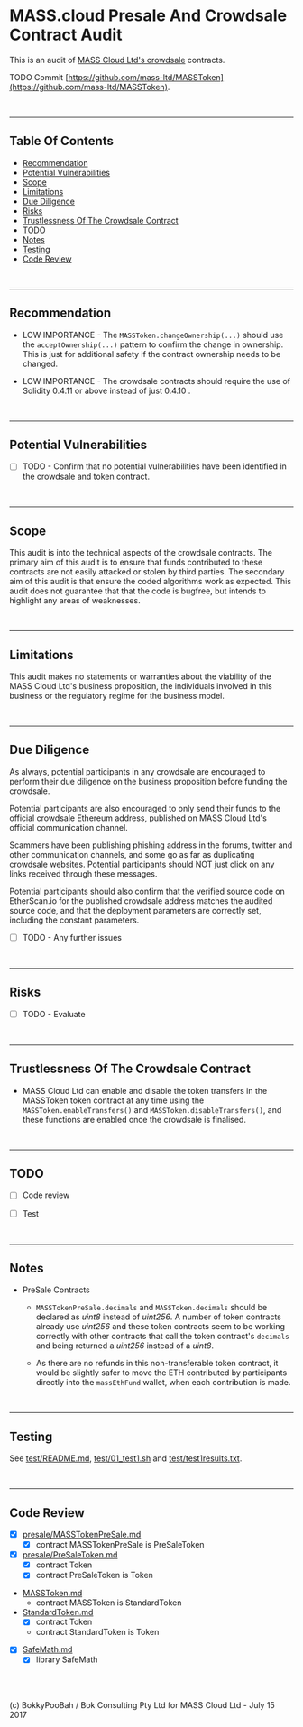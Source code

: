 # MASS.cloud Presale And Crowdsale Contract Audit

This is an audit of [MASS Cloud Ltd's crowdsale](https://MASS.cloud/) contracts.

TODO Commit [https://github.com/mass-ltd/MASSToken](https://github.com/mass-ltd/MASSToken).

<br />

<hr />

## Table Of Contents

* [Recommendation](#recommendation)
* [Potential Vulnerabilities](#potential-vulnerabilities)
* [Scope](#scope)
* [Limitations](#limitations)
* [Due Diligence](#due-diligence)
* [Risks](#risks)
* [Trustlessness Of The Crowdsale Contract](#trustlessness-of-the-crowdsale-contract)
* [TODO](#todo)
* [Notes](#notes)
* [Testing](#testing)
* [Code Review](#code-review)

<br />

<hr />

## Recommendation

* LOW IMPORTANCE - The `MASSToken.changeOwnership(...)` should use the `acceptOwnership(...)` pattern to confirm the change in ownership. This
  is just for additional safety if the contract ownership needs to be changed.

* LOW IMPORTANCE - The crowdsale contracts should require the use of Solidity 0.4.11 or above instead of just 0.4.10 .

<br />

<hr />

## Potential Vulnerabilities

* [ ] TODO - Confirm that no potential vulnerabilities have been identified in the crowdsale and token contract.

<br />

<hr />

## Scope

This audit is into the technical aspects of the crowdsale contracts. The primary aim of this audit is to ensure that funds contributed to these contracts are not easily attacked or stolen by third parties. 
The secondary aim of this audit is that ensure the coded algorithms work as expected. This audit does not guarantee that that the code is bugfree, but intends to highlight any areas of
weaknesses.

<br />

<hr />

## Limitations

This audit makes no statements or warranties about the viability of the MASS Cloud Ltd's business proposition, the individuals involved in this business or the regulatory regime for the business model.

<br />

<hr />

## Due Diligence

As always, potential participants in any crowdsale are encouraged to perform their due diligence on the business proposition before funding the crowdsale.

Potential participants are also encouraged to only send their funds to the official crowdsale Ethereum address, published on MASS Cloud Ltd's official communication channel.

Scammers have been publishing phishing address in the forums, twitter and other communication channels, and some go as far as duplicating crowdsale websites.
Potential participants should NOT just click on any links received through these messages.
 
Potential participants should also confirm that the verified source code on EtherScan.io for the published crowdsale address matches the audited source code, and that 
the deployment parameters are correctly set, including the constant parameters.

* [ ] TODO - Any further issues

<br />

<hr />

## Risks

* [ ] TODO - Evaluate

<br />

<hr />

## Trustlessness Of The Crowdsale Contract

* MASS Cloud Ltd can enable and disable the token transfers in the MASSToken token contract at any time using the 
  `MASSToken.enableTransfers()` and `MASSToken.disableTransfers()`, and these functions are enabled once the crowdsale is finalised.

<br />

<hr />

## TODO

* [ ] Code review

* [ ] Test

<br />

<hr />

## Notes

* PreSale Contracts

  * `MASSTokenPreSale.decimals` and `MASSToken.decimals` should be declared as *uint8* instead of *uint256*. A number of token contracts
    already use *uint256* and these token contracts seem to be working correctly with other contracts that call the token contract's
    `decimals` and being returned a *uint256* instead of a *uint8*.

  * As there are no refunds in this non-transferable token contract, it would be slightly safer to move the ETH contributed by participants
    directly into the `massEthFund` wallet, when each contribution is made.

<br />

<hr />

## Testing

See [test/README.md](test/README.md), [test/01_test1.sh](test/01_test1.sh) and [test/test1results.txt](test/test1results.txt).

<br />

<hr />

## Code Review

* [x] [presale/MASSTokenPreSale.md](code-review/presale/MASSTokenPreSale.md)
  * [x] contract MASSTokenPreSale is PreSaleToken
* [x] [presale/PreSaleToken.md](code-review/presale/PreSaleToken.md)
  * [x] contract Token
  * [x] contract PreSaleToken is Token
* [MASSToken.md](code-review/MASSToken.md)
  * contract MASSToken is StandardToken
* [StandardToken.md](code-review/StandardToken.md)
  * [x] contract Token
  * contract StandardToken is Token
* [x] [SafeMath.md](code-review/SafeMath.md)
  * [x] library SafeMath

<br />

<br />

(c) BokkyPooBah / Bok Consulting Pty Ltd for MASS Cloud Ltd - July 15 2017